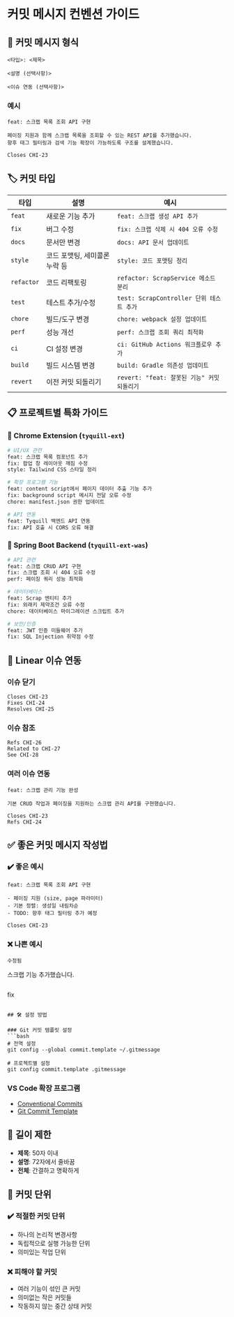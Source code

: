 # 커밋 메시지 컨벤션 가이드

## 📝 커밋 메시지 형식

```
<타입>: <제목>

<설명 (선택사항)>

<이슈 연동 (선택사항)>
```

### 예시
```
feat: 스크랩 목록 조회 API 구현

페이징 지원과 함께 스크랩 목록을 조회할 수 있는 REST API를 추가했습니다.
향후 태그 필터링과 검색 기능 확장이 가능하도록 구조를 설계했습니다.

Closes CHI-23
```

## 🏷️ 커밋 타입

| 타입 | 설명 | 예시 |
|------|------|------|
| `feat` | 새로운 기능 추가 | `feat: 스크랩 생성 API 추가` |
| `fix` | 버그 수정 | `fix: 스크랩 삭제 시 404 오류 수정` |
| `docs` | 문서만 변경 | `docs: API 문서 업데이트` |
| `style` | 코드 포맷팅, 세미콜론 누락 등 | `style: 코드 포맷팅 정리` |
| `refactor` | 코드 리팩토링 | `refactor: ScrapService 메소드 분리` |
| `test` | 테스트 추가/수정 | `test: ScrapController 단위 테스트 추가` |
| `chore` | 빌드/도구 변경 | `chore: webpack 설정 업데이트` |
| `perf` | 성능 개선 | `perf: 스크랩 조회 쿼리 최적화` |
| `ci` | CI 설정 변경 | `ci: GitHub Actions 워크플로우 추가` |
| `build` | 빌드 시스템 변경 | `build: Gradle 의존성 업데이트` |
| `revert` | 이전 커밋 되돌리기 | `revert: "feat: 잘못된 기능" 커밋 되돌리기` |

## 📋 프로젝트별 특화 가이드

### 🧩 Chrome Extension (`tyquill-ext`)
```bash
# UI/UX 관련
feat: 스크랩 목록 컴포넌트 추가
fix: 팝업 창 레이아웃 깨짐 수정
style: Tailwind CSS 스타일 정리

# 확장 프로그램 기능
feat: content script에서 페이지 데이터 추출 기능 추가
fix: background script 메시지 전달 오류 수정
chore: manifest.json 권한 업데이트

# API 연동
feat: Tyquill 백엔드 API 연동
fix: API 호출 시 CORS 오류 해결
```

### 🚀 Spring Boot Backend (`tyquill-ext-was`)
```bash
# API 관련
feat: 스크랩 CRUD API 구현
fix: 스크랩 조회 시 404 오류 수정
perf: 페이징 쿼리 성능 최적화

# 데이터베이스
feat: Scrap 엔티티 추가
fix: 외래키 제약조건 오류 수정
chore: 데이터베이스 마이그레이션 스크립트 추가

# 보안/인증
feat: JWT 인증 미들웨어 추가
fix: SQL Injection 취약점 수정
```

## 🔗 Linear 이슈 연동

### 이슈 닫기
```
Closes CHI-23
Fixes CHI-24
Resolves CHI-25
```

### 이슈 참조
```
Refs CHI-26
Related to CHI-27
See CHI-28
```

### 여러 이슈 연동
```
feat: 스크랩 관리 기능 완성

기본 CRUD 작업과 페이징을 지원하는 스크랩 관리 API를 구현했습니다.

Closes CHI-23
Refs CHI-24
```

## ✅ 좋은 커밋 메시지 작성법

### ✔️ 좋은 예시
```
feat: 스크랩 목록 조회 API 구현

- 페이징 지원 (size, page 파라미터)
- 기본 정렬: 생성일 내림차순
- TODO: 향후 태그 필터링 추가 예정

Closes CHI-23
```

### ❌ 나쁜 예시
```
수정됨
```
스크랩 기능 추가했습니다.
```
```
fix
```

## 🛠️ 설정 방법

### Git 커밋 템플릿 설정
```bash
# 전역 설정
git config --global commit.template ~/.gitmessage

# 프로젝트별 설정
git config commit.template .gitmessage
```

### VS Code 확장 프로그램
- [Conventional Commits](https://marketplace.visualstudio.com/items?itemName=vivaxy.vscode-conventional-commits)
- [Git Commit Template](https://marketplace.visualstudio.com/items?itemName=AndreiVolcov.git-commit-template)

## 📏 길이 제한

- **제목**: 50자 이내
- **설명**: 72자에서 줄바꿈
- **전체**: 간결하고 명확하게

## 🎯 커밋 단위

### ✔️ 적절한 커밋 단위
- 하나의 논리적 변경사항
- 독립적으로 실행 가능한 단위
- 의미있는 작업 단위

### ❌ 피해야 할 커밋
- 여러 기능이 섞인 큰 커밋
- 의미없는 작은 커밋들
- 작동하지 않는 중간 상태 커밋 